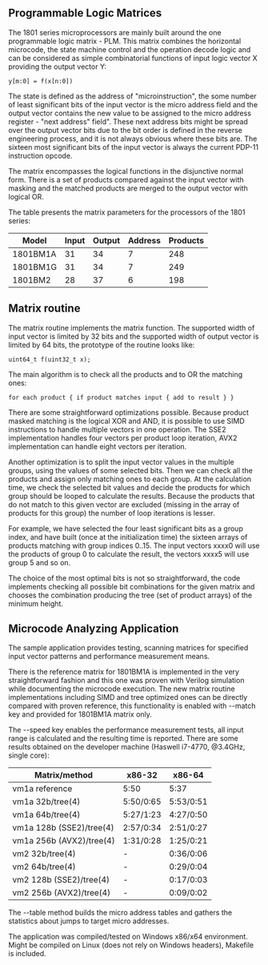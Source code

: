 ## Programmable Logic Matrices

The 1801 series microprocessors are mainly built around the one programmable
logic matrix - PLM. This matrix combines the horizontal microcode, the state
machine control and the operation decode logic and can be considered as simple
combinatorial functions of input logic vector X providing the output vector Y:

```
y[m:0] = f(x[n:0])
```

The state is defined as the address of "microinstruction", the some number
of least significant bits of the input vector is the micro address field
and the output vector contains the new value to be assigned to the micro
address register - "next address" field". These next address bits might be
spread over the output vector bits due to the bit order is defined in the
reverse engineering process, and it is not always obvious where these bits are.
The sixteen most significant bits of the input vector is always the current
PDP-11 instruction opcode.

The matrix encompasses the logical functions in the disjunctive normal form.
There is a set of products compared against the input vector with masking
and the matched products are merged to the output vector with logical OR.

The table presents the matrix parameters for the processors of the 1801 series:

| Model    | Input  | Output | Address | Products |
|----------|--------|--------|---------|----------|
| 1801BM1A | 31     | 34     | 7       | 248      |
| 1801BM1G | 31     | 34     | 7       | 249      |
| 1801BM2  | 28     | 37     | 6       | 198      |

## Matrix routine

The matrix routine implements the matrix function. The supported width
of input vector is limited by 32 bits and the supported width of output
vector is limited by 64 bits, the prototype of the routine looks like:

```
uint64_t f(uint32_t x);
```

The main algorithm is to check all the products and to OR the matching ones:

```
for each product { if product matches input { add to result } }
```

There are some straightforward optimizations possible. Because product masked
matching is the logical XOR and AND, it is possible to use SIMD
instructions to handle multiple vectors in one operation. The SSE2
implementation handles four vectors per product loop iteration,
AVX2 implementation can handle eight vectors per iteration.

Another optimization is to split the input vector values in the multiple
groups, using the values of some selected bits. Then we can check all the
products and assign only matching ones to each group. At the calculation
time, we check the selected bit values and decide the products for which group
should be looped to calculate the results. Because the products that do not
match to this given vector are excluded (missing in the array of products
for this group) the number of loop iterations is lesser.

For example, we have selected the four least significant bits as a group index,
and have built (once at the initialization time) the sixteen arrays of products
matching with group indices 0..15. The input vectors xxxx0 will use
the products of group 0 to calculate the result, the vectors xxxx5 will use
group 5 and so on.

The choice of the most optimal bits is not so straightforward,
the code implements checking all possible bit combinations for the given
matrix and chooses the combination producing the tree (set of product arrays)
of the minimum height.

## Microcode Analyzing Application

The sample application provides testing, scanning matrices for specified
input vector patterns and performance measurement means.

There is the reference matrix for 1801BM1A is implemented in the very
straightforward fashion and this one was proven with Verilog simulation while
documenting the microcode execution. The new matrix routine implementations
including SIMD and tree optimized ones can be directly compared with proven
reference, this functionality is enabled with --match key and provided for
1801BM1A matrix only.

The --speed key enables the performance measurement tests, all input range is
calculated and the resulting time is reported. There are some results obtained
on the developer machine (Haswell i7-4770, @3.4GHz, single core):

| Matrix/method            | x86-32    | x86-64    |
|--------------------------|-----------|-----------|
| vm1a reference           | 5:50      | 5:37      |
| vm1a 32b/tree(4)         | 5:50/0:65 | 5:53/0:51 |
| vm1a 64b/tree(4)         | 5:27/1:23 | 4:27/0:50 |
| vm1a 128b (SSE2)/tree(4) | 2:57/0:34 | 2:51/0:27 |
| vm1a 256b (AVX2)/tree(4) | 1:31/0:28 | 1:25/0:21 |
| vm2 32b/tree(4)          | -         | 0:36/0:06 |
| vm2 64b/tree(4)          | -         | 0:29/0:04 |
| vm2 128b (SSE2)/tree(4)  | -         | 0:17/0:03 |
| vm2 256b (AVX2)/tree(4)  | -         | 0:09/0:02 |

The --table method builds the micro address tables and gathers the statistics 
about jumps to target micro addresses.


The application was compiled/tested on Windows x86/x64 environment. Might be
compiled on Linux (does not rely on Windows headers), Makefile is included.
